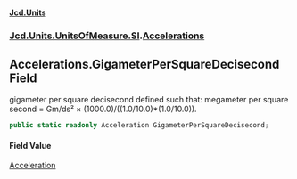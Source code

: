 #### [Jcd.Units](index.md 'index')
### [Jcd.Units.UnitsOfMeasure.SI](Jcd.Units.UnitsOfMeasure.SI.md 'Jcd.Units.UnitsOfMeasure.SI').[Accelerations](Accelerations.md 'Jcd.Units.UnitsOfMeasure.SI.Accelerations')

## Accelerations.GigameterPerSquareDecisecond Field

gigameter per square decisecond defined such that: megameter per square second = Gm/ds² ×
(1000.0)/((1.0/10.0)*(1.0/10.0)).

```csharp
public static readonly Acceleration GigameterPerSquareDecisecond;
```

#### Field Value
[Acceleration](Acceleration.md 'Jcd.Units.UnitTypes.Acceleration')